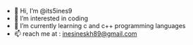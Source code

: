 - 👋 Hi, I’m @its5ines9
- 👀 I’m interested in coding 
- 🌱 I’m currently learning c and c++ programming languages
- 📫 reach me at : inesineskh89@gmail.com  

<!---
its5ines9/its5ines9 is a ✨ special ✨ repository because its `README.md` (this file) appears on your GitHub profile.
You can click the Preview link to take a look at your changes.
--->
